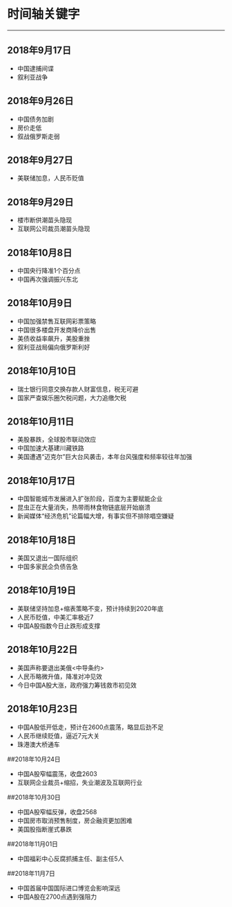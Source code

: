 # 时间轴关键字

---

## 2018年9月17日 
- 中国逮捕间谍
- 叙利亚战争

## 2018年9月26日
- 中国债务加剧
- 房价走低
- 叙战俄罗斯走弱

## 2018年9月27日
- 美联储加息，人民币贬值

## 2018年9月29日
- 楼市断供潮苗头隐现
- 互联网公司裁员潮苗头隐现

## 2018年10月8日
- 中国央行降准1个百分点
- 中国再次强调振兴东北

## 2018年10月9日
- 中国加强禁售互联网彩票策略
- 中国很多楼盘开发商降价出售
- 美债收益率飙升，美股重挫
- 叙利亚战局偏向俄罗斯利好

## 2018年10月10日
- 瑞士银行同意交换存款人财富信息，税无可避
- 国家严查娱乐圈欠税问题，大力追缴欠税

## 2018年10月11日
- 美股暴跌，全球股市联动效应
- 中国加速大基建川藏铁路
- 美国遭遇“迈克尔”巨大台风袭击，本年台风强度和频率较往年加强

## 2018年10月17日
- 中国智能城市发展进入扩张阶段，百度为主要赋能企业
- 昆虫正在大量消失，热带雨林食物链底层开始崩溃
- 新闻媒体“经济危机”论篇幅大增，有事实但不排除唱空嫌疑

## 2018年10月18日
- 美国又退出一国际组织
- 中国多家民企负债告急

## 2018年10月19日
- 美联储坚持加息+缩表策略不变，预计持续到2020年底
- 人民币贬值，中美汇率极近7
- 中国A股指数今日止跌形成支撑

## 2018年10月22日
- 美国声称要退出美俄<中导条约>
- 人民币略微升值，降准对冲见效
- 今日中国A股大涨，政府强力筹钱救市初见效

## 2018年10月23日
- 中国A股低开低走，预计在2600点震荡，略显后劲不足
- 人民币继续贬值，逼近7元大关
- 珠港澳大桥通车 

##2018年10月24日
- 中国A股窄幅震荡，收盘2603
- 互联网企业裁员+缩招，失业潮波及互联网行业

##2018年10月30日
- 中国A股窄幅反弹，收盘2568
- 中国房市取消预售制度，房企融资更加困难
- 美国股指断崖式暴跌

##2018年11月01日
- 中国福彩中心反腐抓捕主任、副主任5人

##2018年11月7日
- 中国首届中国国际进口博览会影响深远
- 中国A股在2700点遇到强阻力


